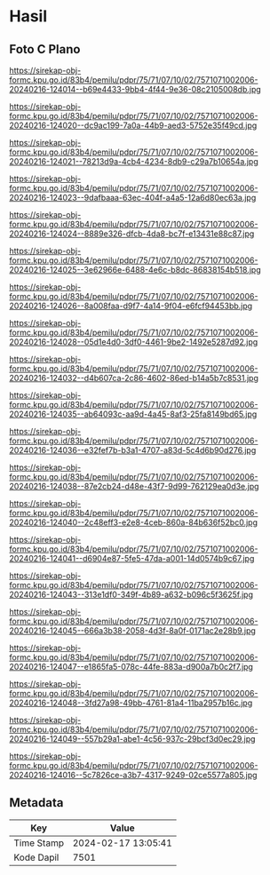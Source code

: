 # Hasil

## Foto C Plano

https://sirekap-obj-formc.kpu.go.id/83b4/pemilu/pdpr/75/71/07/10/02/7571071002006-20240216-124014--b69e4433-9bb4-4f44-9e36-08c2105008db.jpg

https://sirekap-obj-formc.kpu.go.id/83b4/pemilu/pdpr/75/71/07/10/02/7571071002006-20240216-124020--dc9ac199-7a0a-44b9-aed3-5752e35f49cd.jpg

https://sirekap-obj-formc.kpu.go.id/83b4/pemilu/pdpr/75/71/07/10/02/7571071002006-20240216-124021--78213d9a-4cb4-4234-8db9-c29a7b10654a.jpg

https://sirekap-obj-formc.kpu.go.id/83b4/pemilu/pdpr/75/71/07/10/02/7571071002006-20240216-124023--9dafbaaa-63ec-404f-a4a5-12a6d80ec63a.jpg

https://sirekap-obj-formc.kpu.go.id/83b4/pemilu/pdpr/75/71/07/10/02/7571071002006-20240216-124024--8889e326-dfcb-4da8-bc7f-e13431e88c87.jpg

https://sirekap-obj-formc.kpu.go.id/83b4/pemilu/pdpr/75/71/07/10/02/7571071002006-20240216-124025--3e62966e-6488-4e6c-b8dc-86838154b518.jpg

https://sirekap-obj-formc.kpu.go.id/83b4/pemilu/pdpr/75/71/07/10/02/7571071002006-20240216-124026--8a008faa-d9f7-4a14-9f04-e6fcf94453bb.jpg

https://sirekap-obj-formc.kpu.go.id/83b4/pemilu/pdpr/75/71/07/10/02/7571071002006-20240216-124028--05d1e4d0-3df0-4461-9be2-1492e5287d92.jpg

https://sirekap-obj-formc.kpu.go.id/83b4/pemilu/pdpr/75/71/07/10/02/7571071002006-20240216-124032--d4b607ca-2c86-4602-86ed-b14a5b7c8531.jpg

https://sirekap-obj-formc.kpu.go.id/83b4/pemilu/pdpr/75/71/07/10/02/7571071002006-20240216-124035--ab64093c-aa9d-4a45-8af3-25fa8149bd65.jpg

https://sirekap-obj-formc.kpu.go.id/83b4/pemilu/pdpr/75/71/07/10/02/7571071002006-20240216-124036--e32fef7b-b3a1-4707-a83d-5c4d6b90d276.jpg

https://sirekap-obj-formc.kpu.go.id/83b4/pemilu/pdpr/75/71/07/10/02/7571071002006-20240216-124038--87e2cb24-d48e-43f7-9d99-762129ea0d3e.jpg

https://sirekap-obj-formc.kpu.go.id/83b4/pemilu/pdpr/75/71/07/10/02/7571071002006-20240216-124040--2c48eff3-e2e8-4ceb-860a-84b636f52bc0.jpg

https://sirekap-obj-formc.kpu.go.id/83b4/pemilu/pdpr/75/71/07/10/02/7571071002006-20240216-124041--d6904e87-5fe5-47da-a001-14d0574b9c67.jpg

https://sirekap-obj-formc.kpu.go.id/83b4/pemilu/pdpr/75/71/07/10/02/7571071002006-20240216-124043--313e1df0-349f-4b89-a632-b096c5f3625f.jpg

https://sirekap-obj-formc.kpu.go.id/83b4/pemilu/pdpr/75/71/07/10/02/7571071002006-20240216-124045--666a3b38-2058-4d3f-8a0f-0171ac2e28b9.jpg

https://sirekap-obj-formc.kpu.go.id/83b4/pemilu/pdpr/75/71/07/10/02/7571071002006-20240216-124047--e1865fa5-078c-44fe-883a-d900a7b0c2f7.jpg

https://sirekap-obj-formc.kpu.go.id/83b4/pemilu/pdpr/75/71/07/10/02/7571071002006-20240216-124048--3fd27a98-49bb-4761-81a4-11ba2957b16c.jpg

https://sirekap-obj-formc.kpu.go.id/83b4/pemilu/pdpr/75/71/07/10/02/7571071002006-20240216-124049--557b29a1-abe1-4c56-937c-29bcf3d0ec29.jpg

https://sirekap-obj-formc.kpu.go.id/83b4/pemilu/pdpr/75/71/07/10/02/7571071002006-20240216-124016--5c7826ce-a3b7-4317-9249-02ce5577a805.jpg


## Metadata

| Key        | Value               |
| ---------- | ------------------- |
| Time Stamp | 2024-02-17 13:05:41 |
| Kode Dapil | 7501                |



